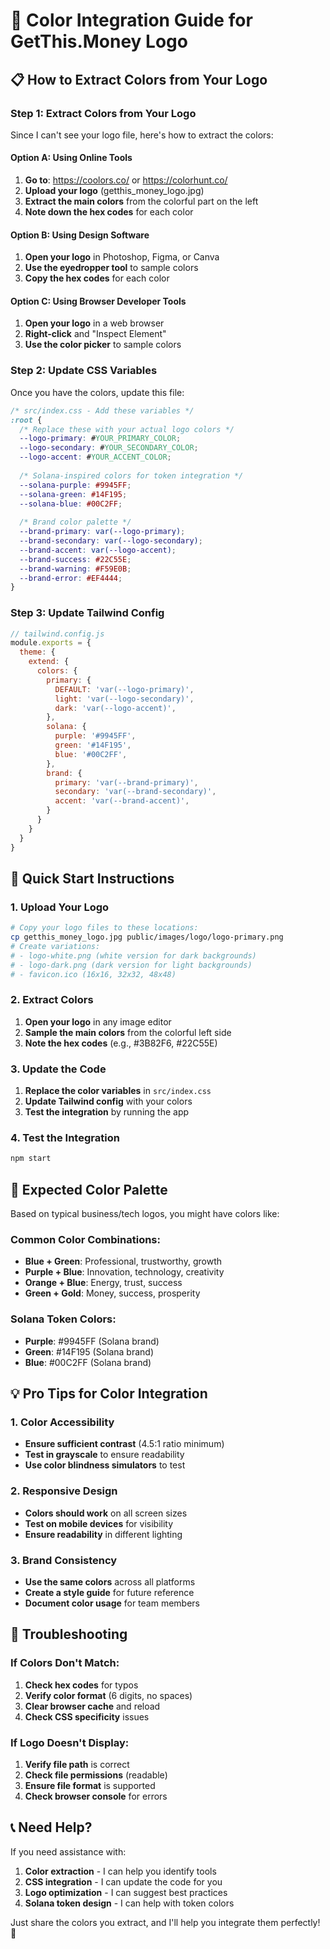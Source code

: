 # 🎨 Color Integration Guide for GetThis.Money Logo

## 📋 **How to Extract Colors from Your Logo**

### **Step 1: Extract Colors from Your Logo**

Since I can't see your logo file, here's how to extract the colors:

#### **Option A: Using Online Tools**
1. **Go to**: https://coolors.co/ or https://colorhunt.co/
2. **Upload your logo** (getthis_money_logo.jpg)
3. **Extract the main colors** from the colorful part on the left
4. **Note down the hex codes** for each color

#### **Option B: Using Design Software**
1. **Open your logo** in Photoshop, Figma, or Canva
2. **Use the eyedropper tool** to sample colors
3. **Copy the hex codes** for each color

#### **Option C: Using Browser Developer Tools**
1. **Open your logo** in a web browser
2. **Right-click** and "Inspect Element"
3. **Use the color picker** to sample colors

### **Step 2: Update CSS Variables**

Once you have the colors, update this file:

```css
/* src/index.css - Add these variables */
:root {
  /* Replace these with your actual logo colors */
  --logo-primary: #YOUR_PRIMARY_COLOR;
  --logo-secondary: #YOUR_SECONDARY_COLOR;
  --logo-accent: #YOUR_ACCENT_COLOR;
  
  /* Solana-inspired colors for token integration */
  --solana-purple: #9945FF;
  --solana-green: #14F195;
  --solana-blue: #00C2FF;
  
  /* Brand color palette */
  --brand-primary: var(--logo-primary);
  --brand-secondary: var(--logo-secondary);
  --brand-accent: var(--logo-accent);
  --brand-success: #22C55E;
  --brand-warning: #F59E0B;
  --brand-error: #EF4444;
}
```

### **Step 3: Update Tailwind Config**

```javascript
// tailwind.config.js
module.exports = {
  theme: {
    extend: {
      colors: {
        primary: {
          DEFAULT: 'var(--logo-primary)',
          light: 'var(--logo-secondary)',
          dark: 'var(--logo-accent)',
        },
        solana: {
          purple: '#9945FF',
          green: '#14F195',
          blue: '#00C2FF',
        },
        brand: {
          primary: 'var(--brand-primary)',
          secondary: 'var(--brand-secondary)',
          accent: 'var(--brand-accent)',
        }
      }
    }
  }
}
```

## 🚀 **Quick Start Instructions**

### **1. Upload Your Logo**
```bash
# Copy your logo files to these locations:
cp getthis_money_logo.jpg public/images/logo/logo-primary.png
# Create variations:
# - logo-white.png (white version for dark backgrounds)
# - logo-dark.png (dark version for light backgrounds)
# - favicon.ico (16x16, 32x32, 48x48)
```

### **2. Extract Colors**
1. **Open your logo** in any image editor
2. **Sample the main colors** from the colorful left side
3. **Note the hex codes** (e.g., #3B82F6, #22C55E)

### **3. Update the Code**
1. **Replace the color variables** in `src/index.css`
2. **Update Tailwind config** with your colors
3. **Test the integration** by running the app

### **4. Test the Integration**
```bash
npm start
```

## 🎯 **Expected Color Palette**

Based on typical business/tech logos, you might have colors like:

### **Common Color Combinations:**
- **Blue + Green**: Professional, trustworthy, growth
- **Purple + Blue**: Innovation, technology, creativity
- **Orange + Blue**: Energy, trust, success
- **Green + Gold**: Money, success, prosperity

### **Solana Token Colors:**
- **Purple**: #9945FF (Solana brand)
- **Green**: #14F195 (Solana brand)
- **Blue**: #00C2FF (Solana brand)

## 💡 **Pro Tips for Color Integration**

### **1. Color Accessibility**
- **Ensure sufficient contrast** (4.5:1 ratio minimum)
- **Test in grayscale** to ensure readability
- **Use color blindness simulators** to test

### **2. Responsive Design**
- **Colors should work** on all screen sizes
- **Test on mobile devices** for visibility
- **Ensure readability** in different lighting

### **3. Brand Consistency**
- **Use the same colors** across all platforms
- **Create a style guide** for future reference
- **Document color usage** for team members

## 🔧 **Troubleshooting**

### **If Colors Don't Match:**
1. **Check hex codes** for typos
2. **Verify color format** (6 digits, no spaces)
3. **Clear browser cache** and reload
4. **Check CSS specificity** issues

### **If Logo Doesn't Display:**
1. **Verify file path** is correct
2. **Check file permissions** (readable)
3. **Ensure file format** is supported
4. **Check browser console** for errors

## 📞 **Need Help?**

If you need assistance with:
1. **Color extraction** - I can help you identify tools
2. **CSS integration** - I can update the code for you
3. **Logo optimization** - I can suggest best practices
4. **Solana token design** - I can help with token colors

Just share the colors you extract, and I'll help you integrate them perfectly! 🎨
